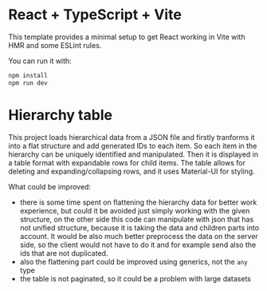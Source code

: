 # React + TypeScript + Vite

This template provides a minimal setup to get React working in Vite with HMR and some ESLint rules.

You can run it with:

```bash
npm install
npm run dev
```

# Hierarchy table
This project loads hierarchical data from a JSON file and firstly tranforms it into a flat structure and add generated IDs to each item. So each item in the hierarchy can be uniquely identified and manipulated. 
Then it is displayed in a table format with expandable rows for child items. The table allows for deleting and expanding/collapsing rows, and it uses Material-UI for styling.

What could be improved:
- there is some time spent on flattening the hierarchy data for better work experience, but could it be avoided just simply working with the given structure, on the other side this code can manipulate with json that has not unified structure, because it is taking the data and children parts into account. It would be also much better preprocess the data on the server side, so the client would not have to do it and for example send also the ids that are not duplicated.
- also the flattening part could be improved using generics, not the `any` type
- the table is not paginated, so it could be a problem with large datasets